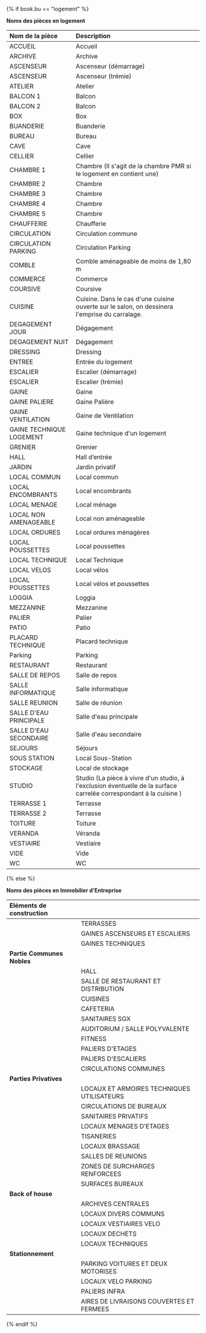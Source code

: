 {% if book.bu == "logement" %}

**Noms des pièces en logement**

**Nom de la pièce**|**Description**
:--- | :---
ACCUEIL|Accueil
ARCHIVE|Archive
ASCENSEUR|Ascenseur (démarrage)
ASCENSEUR|Ascenseur (trémie)
ATELIER|Atelier
BALCON 1|Balcon
BALCON 2|Balcon
BOX|Box
BUANDERIE|Buanderie
BUREAU|Bureau
CAVE|Cave
CELLIER|Cellier
CHAMBRE 1|Chambre (Il s'agit de la chambre PMR si le logement en contient une)
CHAMBRE 2|Chambre
CHAMBRE 3|Chambre
CHAMBRE 4|Chambre
CHAMBRE 5|Chambre
CHAUFFERIE|Chaufferie
CIRCULATION|Circulation commune
CIRCULATION PARKING|Circulation Parking
COMBLE|Comble aménageable de moins de 1,80 m
COMMERCE|Commerce
COURSIVE|Coursive
CUISINE|Cuisine. Dans le cas d'une cuisine ouverte sur le salon, on dessinera l'emprise du carralage.
DEGAGEMENT JOUR|Dégagement
DEGAGEMENT NUIT|Dégagement
DRESSING|Dressing
ENTREE|Entrée du logement
ESCALIER|Escalier (démarrage)
ESCALIER|Escalier (trémie)
GAINE|Gaine
GAINE PALIERE|Gaine Palière
GAINE VENTILATION|Gaine de Ventilation
GAINE TECHNIQUE LOGEMENT|Gaine technique d'un logement
GRENIER|Grenier
HALL|Hall d’entrée
JARDIN|Jardin privatif
LOCAL COMMUN|Local commun
LOCAL ENCOMBRANTS|Local encombrants
LOCAL MENAGE|Local ménage
LOCAL NON AMENAGEABLE|Local non aménageable
LOCAL ORDURES|Local ordures ménagères
LOCAL POUSSETTES|Local poussettes
LOCAL TECHNIQUE|Local Technique
LOCAL VELOS|Local vélos
LOCAL POUSSETTES|Local vélos et poussettes
LOGGIA|Loggia
MEZZANINE|Mezzanine
PALIER|Palier
PATIO|Patio
PLACARD TECHNIQUE|Placard technique
Parking|Parking
RESTAURANT|Restaurant
SALLE DE REPOS|Salle de repos
SALLE INFORMATIQUE|Salle informatique
SALLE REUNION|Salle de réunion
SALLE D'EAU PRINCIPALE|Salle d'eau principale
SALLE D'EAU SECONDAIRE|Salle d'eau secondaire
SEJOURS|Séjours
SOUS STATION|Local Sous-Station
STOCKAGE|Local de stockage
STUDIO|Studio (La pièce à vivre d'un studio, à l'exclusion éventuelle de la surface carrelée correspondant à la cuisine )
TERRASSE 1|Terrasse
TERRASSE 2|Terrasse
TOITURE|Toiture
VERANDA|Véranda
VESTIAIRE|Vestiaire
VIDE|Vide
WC|WC   

{% else %}

**Noms des pièces en Immobilier d'Entreprise**

| **Eléments de construction** |  |
| :--- | :--- |
|  | TERRASSES |
|  | GAINES ASCENSEURS ET ESCALIERS |
|  | GAINES TECHNIQUES |
| **Partie Communes Nobles** |  |
|  | HALL |
|  | SALLE DE RESTAURANT ET DISTRIBUTION |
|  | CUISINES |
|  | CAFETERIA |
|  | SANITAIRES SGX |
|  | AUDITORIUM / SALLE POLYVALENTE |
|  | FITNESS |
|  | PALIERS D'ETAGES |
|  | PALIERS D'ESCALIERS |
|  | CIRCULATIONS COMMUNES |
| **Parties Privatives** |  |
|  | LOCAUX ET ARMOIRES TECHNIQUES UTILISATEURS |
|  | CIRCULATIONS DE BUREAUX |
|  | SANITAIRES PRIVATIFS |
|  | LOCAUX MENAGES D'ETAGES |
|  | TISANERIES |
|  | LOCAUX BRASSAGE |
|  | SALLES DE REUNIONS |
|  | ZONES DE SURCHARGES RENFORCEES |
|  | SURFACES BUREAUX |
| **Back of house** |  |
|  | ARCHIVES CENTRALES |
|  | LOCAUX DIVERS COMMUNS |
|  | LOCAUX VESTIAIRES VELO |
|  | LOCAUX DECHETS |
|  | LOCAUX TECHNIQUES |
| **Stationnement** |  |
|  | PARKING VOITURES ET DEUX MOTORISES |
|  | LOCAUX VELO PARKING |
|  | PALIERS INFRA |
|  | AIRES DE LIVRAISONS COUVERTES ET FERMEES |

{% endif %}

